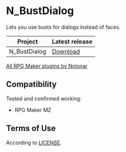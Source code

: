 # N_BustDialog
Lets you use busts for dialogs instead of faces.

| Project      | Latest release      |
| ------------ | ------------------- |
| N_BustDialog | [Download][release] |

[All RPG Maker plugins by Nolonar][hub]

## Compatibility
Tested and confirmed working:
- RPG Maker MZ

## Terms of Use
According to [LICENSE](LICENSE).


  [hub]: https://github.com/Nolonar/RM_Plugins
  [release]: https://github.com/Nolonar/RM_Plugins-BustDialog/releases/latest/download/N_BustDialog.js
